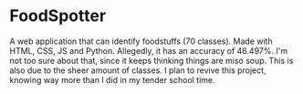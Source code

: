 # FoodSpotter
A web application that can identify foodstuffs (70 classes). Made with HTML, CSS, JS and Python.
Allegedly, it has an accuracy of 46.497%. I'm not too sure about that, since it keeps thinking things are miso soup. 
This is also due to the sheer amount of classes. I plan to revive this project, knowing way more than I did in my tender school time.
